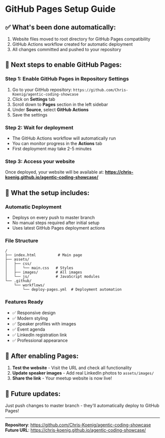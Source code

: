 # GitHub Pages Setup Guide

## ✅ What's been done automatically:
1. Website files moved to root directory for GitHub Pages compatibility
2. GitHub Actions workflow created for automatic deployment
3. All changes committed and pushed to your repository

## 🚀 Next steps to enable GitHub Pages:

### Step 1: Enable GitHub Pages in Repository Settings
1. Go to your GitHub repository: `https://github.com/Chris-Koenig/agentic-coding-showcase`
2. Click on **Settings** tab
3. Scroll down to **Pages** section in the left sidebar
4. Under **Source**, select **GitHub Actions**
5. Save the settings

### Step 2: Wait for deployment
- The GitHub Actions workflow will automatically run
- You can monitor progress in the **Actions** tab
- First deployment may take 2-5 minutes

### Step 3: Access your website
Once deployed, your website will be available at:
**https://chris-koenig.github.io/agentic-coding-showcase/**

## 🔧 What the setup includes:

### Automatic Deployment
- Deploys on every push to master branch
- No manual steps required after initial setup
- Uses latest GitHub Pages deployment actions

### File Structure
```
/
├── index.html          # Main page
├── assets/
│   ├── css/
│   │   └── main.css   # Styles
│   ├── images/        # All images
│   └── js/            # JavaScript modules
└── .github/
    └── workflows/
        └── deploy-pages.yml  # Deployment automation
```

### Features Ready
- ✅ Responsive design
- ✅ Modern styling
- ✅ Speaker profiles with images
- ✅ Event agenda
- ✅ LinkedIn registration link
- ✅ Professional appearance

## 🎯 After enabling Pages:

1. **Test the website** - Visit the URL and check all functionality
2. **Update speaker images** - Add real LinkedIn photos to `assets/images/`
3. **Share the link** - Your meetup website is now live!

## 🔄 Future updates:
Just push changes to master branch - they'll automatically deploy to GitHub Pages!

---
**Repository**: https://github.com/Chris-Koenig/agentic-coding-showcase
**Future URL**: https://chris-koenig.github.io/agentic-coding-showcase/